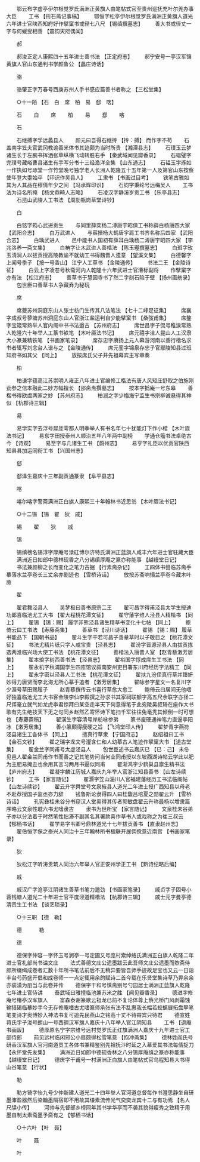 <!-- { "loadSidebar": true } -->
　　鄂云布字虚亭伊尔根觉罗氏满洲正黄旗人由笔帖式官至贵州巡抚充叶尔羌办事大臣 
　　工书 【衎石斋记事稿】 
　　鄂恒字松亭伊尔根觉罗氏满洲正黄旗人道光六年进士官陕西知府好作擘窠书或径七八尺 【锡缜撰墓志】 
　　善大书或径丈一字与何蝯叟相善 【震钧天咫偶闻】 

　　郝 

　　郝浚正定人康熙四十五年进士善书法 【正定府志】 
　　郝宁安号一亭汉军镶黄旗人官山东通判书学颜鲁公 【蠡庄诗话】 

　　骆 

　　骆肇正字万春号西庚苏州人手书感应篇善书者称之 【三松堂集】 

　　○十一陌 【石　白　席　柏　易　郄　喀】 

　　石 
　　白 
　　席 
　　柏 
　　易 
　　郄 
　　喀 

　　石 

　　石继搏字孚远蠡县人 
　　颜元曰吾得石继抟 【抟：搏】 而作字不苟 
　　石盖南字笠夫官武冈教谕善米体书其迹颇为当时所贵 【湘潭县志】 
　　石璞玉云梦诸生长于左腕书挥洒张草纵横飞动转胜右手 【秦武域闻见瓣香录】 
　　石韫璧字完璞号藏峪曹县诸生有手写分书十三经渔洋全集 【山东通志】 
　　石韫玉字琢如一作执如号琢堂一作竹堂晚号独学老人长洲人乾隆五十五年第一人及第官山东按察使年登大耋始卒 【印识作吴县人】 
　　工隶书 【书画过目考】 
　　铁笔古雅如其为人其品在穆倩年少之间 【冯承辉印识】 
　　石钧字秉纶号远梅吴人 
　　工书法为诗名所掩 【杨文鼎畸人志略】 
　　石凌汉字静溪岁贡工书 【乐亭县志】 
　　石昆山武陵人工书法 【周劼瓶岗草堂诗钞】 

　　白 

　　白铭字筠心武进贡生 
　　与同里薛奕杨二溥唐宇昭俱工书称薛白杨唐四大家 【武阳合志】 
　　白万武进人 
　　与薛搢杨大鹤唐宇肩工书齐名称后四家 【武阳合志】 
　　白瑀武进人 
　　邑中能书人国初有薛耳白瑀杨二溥唐宇昭四大家 【李兆洛养一斋文集】 
　　白柟字让木武进人善楷法 【陈玉璂撰墓志】 
　　白斑字玫玉清涧人以拔贡授高陵教谕不就幼工书得魏晋人遗意 【望溪文集】 
　　白德馨字上闻号季子 【按一号香山】 江宁人工草书 【金陵通传】 
　　书法二王 【金陵诗征】 
　　白云上字凌苍号秋斋河内人乾隆十六年武进士官漕标副将 
　　作擘窠字亦有法 【松江府志】 
　　善草书于慧因寺书了然二字刻石陷于壁 【扬州画舫录】 
　　包世臣曰善草书人争藏弆为秘玩 

　　席 

　　席夔苏州洞庭东山人张士枋门生传其八法笔法 【七十二峰足征集】 
　　席襄字成叔号蓼塘苏州洞庭东山人官浙江盐运判自少能擘窠书 【桑弢甫集】 
　　席鏊字宝箴常熟举人官内阁中书书法遒古 【苏州府志】 
　　席世昌字子侃号稚湶常熟人乾隆六十年举人工篆书铁笔 【木叶厱法书记】 
　　席元禧字洁人昆山人工汉隶大小篆兼精铁笔 【书画家笔录】 
　　席存忠字赓扬上元人幕游河南以善行楷名求书者辄写刘念台人谱与之 【金陵通传】 
　　席元銮字锦泉存忠子官鄢陵知县过班知府书如其父 【同上】 
　　放按席氏父子并先祖幕宾主写章奏 

　　柏 

　　柏谦字蕴高江苏崇明人雍正八年进士官编修工楷法有唐人风矩庄舒取之伯施刚劲参之信本融此二妙方幅擅长 【邵斋焘撰墓志】 
　　按本字撝庵一号东皋 
　　善楷书得欧虞两家之妙 【苏州府志】 
　　柏润之字少梅海宁监生书宗柳诚悬得其神似 【杭郡诗三辑】 

　　易 

　　易学实字去浮号犀厓雩都人明季举人有书名年七十犹能灯下作小楷 【木叶厱法书记】 
　　易东字田授泰州人顺治五年八年两中副榜 
　　学通仓籀书法卓绝古今 【诗观】 
　　易至字与几诸生工书 【蔚州志】 
　　易亨字礼臣以优贡官陕西知县县加运同衔工书 【兴国州志】 

　　郄 

　　郄泽生嘉庆十三年副贡通篆隶 【阜平县志】 

　　喀 

　　喀尔喀字警斋满洲正白旗人康熙三十年翰林书近思翁 【木叶厱法书记】 

　　○十二锡 【锡　翟　狄　戚】 

　　锡 
　　翟 
　　狄 
　　戚 

　　锡 

　　锡缜榜名锡淳字厚庵号渌矼博尔济特氏满洲正蓝旗人咸丰六年进士官驻藏大臣 
　　满洲近日如郎中德林砚香之八分锡缜厚庵之篆亦称能事 【越缦堂日记】 
　　书法兼颜柳之长而变化之笔力古掘 【行素斋杂记】 
　　工四体书尝临苏斋手摹落水兰亭卷长三丈余亦剧迹也 【雪桥诗话】 
　　放按苏斋响搨兰亭卷今藏木叶厱 

　　翟 

　　翟君舞泾县人 
　　吴梦极曰善书原宗二王 
　　翟可昌字得甫泾县太学生授迪功郎喜临池尤工大书 【翟大程桃花潭文征】 
　　翟守藩字维人泾县人精楷书 【同上】 
　　翟锡 【锡：赐】 履字非熊泾县诸生精草书变化十七帖 【同上】 
　　鲍倚云曰工书法 【寿藤斋集】 
　　善草书 【泾川诗话】 
　　翟锡 【锡：赐】 履草书能品下 【国朝书品】 
　　翟斗生字干若可昌子善章草时以子敬目之 【桃花潭文征】 
　　书法尤精片纸只字人咸宝贵 【泾县志】 
　　翟汾字晋源泾县人由拔贡拣选两淮临兴场大使工书法 【桃花潭文征】 
　　善楷法入唐晋人室 【赵青藜潄芳居集】 
　　翟本琅字树西善书法 【泾县志】 
　　翟裕国字惇成庠生工书法 【同上】 
　　翟永机字秋浦国学生四库馆议叙南安州吏目署东川府经历字法精工 【同上】 
　　翟永字密以泾县人工书法 【桃花潭文征】 
　　翟扶九汾侄真行草并臻妍妙得力唐贤而李北海尤所心摹手追者 【潄芳居集】 
　　翟咏参字星文一名复川字少涯号草田赐履子 
　　赵青藜撰传云书喜行草愈大愈工 
　　鲍倚云曰居间无他嗜好独喜临池尤工大书客金陵李仙李殿撰之孙求书其家祠联额字高五尺余联字亦径二尺挥毫立就气如龙虎李君惊拜曰某空走半天下何意得笔于此宛陵吴叔琦在座作大书歌有先生绝技天下无之句同乡赵然乙寄怀诗下笔扫千军往往兔毫秃其倾倒一时可想也 【寿藤斋稿】 
　　翟潢生字容清号岸舫咏参弟 
　　篆书廋硬通神笔力直逼李阳冰 【潄芳居集】 
　　善小篆颇得瘦硬之旨 【飞鸿堂印人传】 
　　翟梦青字燕符泾县诸生工各体书 【同上】 
　　擅真行草隶 【宁国府志】 
　　赵绍祖曰工书 【金石文钞】 
　　翟之瑞字龙文号瀣含仁和人幼摹古人笔迹作擘窠大书 【道古堂集】 
　　翟金兰字同甫号太虚泾县人 
　　包世臣述书云嘉庆已 【已：己】 未冬见邑人翟金兰同甫作书而善之记其笔势问当何业同甫授以东坡西湖诗帖云学此以肥为主肥易掩丑也余用其言习两月书逼似同甫 
　　翟渐鸿字少鹤巢县廪生精书法 【庐州府志】 
　　翟凝字麟江历城人嘉庆九年举人官浙江知县善书 【山左诗续钞】 
　　工书 【家言随记】 
　　翟灏字笠山淄川人官福建藩经历工书法临阁帖 【山左诗续钞】 
　　翟云升字舜堂号文泉掖县人道光二年进士授广西知县以母老不赴荐授国子监丞亦力辞 
　　钱鲁斯论隶得四人曰桂馥吕培夏之勋翟云升 【雪桥诗话】 
　　孔宪彝桂未谷分书窥汉人堂奥得其传者郭敏盘翟云升称最杨以增隶篇序略云文泉性耽六书尤嗜隶古 
　　隶书为世所宝 【家言随记】 
　　文泉桂未谷弟子亦以分法着于时然笔性拙滞不副其名其署款喜作草书人或戏称之为崔三叔云 【郁栖书话】 
　　翟学易字韦卿号鼎林道光十七年拔贡善书 【直隶赵州志】 
　　翟伯恒字保之泰兴人同治十三年翰林所书楹联开展倜傥意近南宫 【书画家笔录】 

　　狄 

　　狄松江字听涛贵筑人同治六年举人官正安州学正工书 【黔诗纪略后编】 

　　戚 

　　戚汉广字沧亭江阴诸生善草书笔力遒劲 【书画家笔录】 
　　戚贞字子固号小蓉钱塘人道光二十年进士官平度泾道精楷法 【杭郡诗三辑】 
　　戚士元字曼亭德清贡生工书法 【谈艺琐录】 

　　○十三职 【德　勒】 

　　德　 
　　勒 

　　德 

　　德保字仲容一字怀玉号润亭一号定圃又号庞村索绰络氏满洲正白旗人乾隆二年进士官礼部尚书谥文庄 
　　法式善德文庄公遗墨跋云此吾师文庄公遗墨而煦斋侍郎所缀缉成卷者汇数十年所书笔法前后不无稍异要皆吾师手迹故足宝也又云一日诣丰台芍药盛开倡和成卷师一一点定辄用余韵赋诗二首今载在乐贤堂集诗草乃畀余余亦装潢为册当与此卷并传 
　　德保字干和号慎斋别号勺园居士满洲正蓝旗人乾隆七年进士官侍讲 
　　泰武域曰雅擅临池兼苏米之胜 【闻见瓣香录】 
　　德进字修庵号椿亭汉军旗人 
　　富森泰谢篆歌云祖龙已前不复论体尊上蔡光桥门风剥霜蚀输猎碣临摹妙手今无存修庵嗜古尤嗜篆师承张有法不乱惠我长幅若蛟螭展拓盘拏笔笔变诗才奥博妙入神法书复可追先民燕山之铭高十丈不待霄宾只待君 
　　德宣姓蒋氏字子浚号朗山一号西磵汉军旗人嘉庆十八年举人官江阴知县 
　　工书 【退庵书画跋】 
　　德厚原名宁字宗维号远村觉罗氏正红旗满洲人嘉庆十九年进士官工部侍郎 
　　前见远村临闲邪公小扇颇得松雪笔意 【抱冲斋集】 
　　德林姓阎氏号研香汉军旗人官河南道员工各体书兼精鉴别先祖抚汴时延之入幕爱其书法每倩捉刀 【永怀堂先友集】 
　　满洲近日如郎中德砚香林之八分锡厚庵缜之篆亦称能事 【越缦堂日记】 
　　德庆字干甫号一村满洲正白旗人由笔帖式官乌程知县大书得山谷笔意 【行状】 

　　勒 

　　勒方锜字怡九号少仲新建人道光二十四年举人官河道总督每作书澄思静坐自研墨渖盈器然后染翰墨隔宿即不用故其缣素流传光气奕奕龙宾十二与有功焉 【名人尺牍小传】 
　　河帅与先督部乡榜同年其书学华亭而不袭其貌得瘦秀之致精于用墨自制太素斋墨予斋有之 【郁栖书话】 

　　○十六叶 【叶　聂】 

　　叶 
　　聂 

　　叶 


